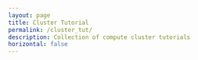 ```yaml
---
layout: page
title: Cluster Tutorial
permalink: /cluster_tut/
description: Collection of compute cluster tutorials
horizontal: false
---
```


<div class="projects">

<!-- Display projects without categories 

{% assign sorted_projects = site.cluster_tut | sort: "importance" %}

  <!-- Generate cards for each project

{% if page.horizontal %}
  <div class="container">
    <div class="row row-cols-1 row-cols-md-2">
    {% for project in sorted_projects %}
      {% include projects_horizontal.liquid %}
    {% endfor %}
    </div>
  </div>
{% else %}
  <div class="row row-cols-1 row-cols-md-3">
    {% for project in sorted_projects %}
      {% include projects.liquid %}
    {% endfor %}
  </div>
{% endif %}
</div> -->
